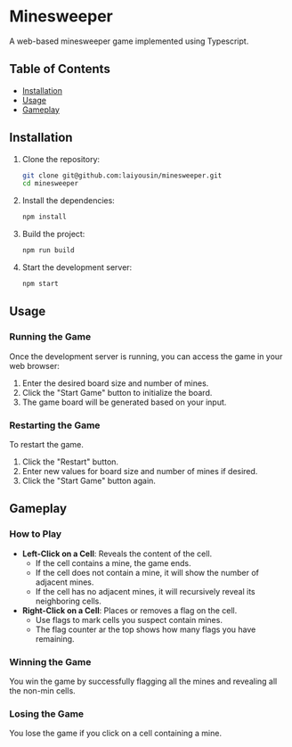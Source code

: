 # Minesweeper
A web-based minesweeper game implemented using Typescript.

## Table of Contents
- [Installation](#installation)
- [Usage](#usage)
- [Gameplay](#gameplay)

## Installation

1. Clone the repository:
   ```sh
   git clone git@github.com:laiyousin/minesweeper.git
   cd minesweeper
   ```

2. Install the dependencies:
    ```sh
    npm install
    ```

3. Build the project:
   ```sh
   npm run build
   ```

4. Start the development server:
   ```sh
   npm start
   ```

## Usage

### Running the Game
Once the development server is running, you can access the game in your web browser:
1. Enter the desired board size and number of mines.
2. Click the "Start Game" button to initialize the board.
3. The game board will be generated based on your input.

### Restarting the Game
To restart the game.
1. Click the "Restart" button.
2. Enter new values for board size and number of mines if desired.
3. Click the "Start Game" button again.

## Gameplay
### How to Play
- **Left-Click on a Cell**: Reveals the content of the cell.
  - If the cell contains a mine, the game ends.
  - If the cell does not contain a mine, it will show the number of adjacent mines.
  - If the cell has no adjacent mines, it will recursively reveal its neighboring cells.
- **Right-Click on a Cell**: Places or removes a flag on the cell.
  - Use flags to mark cells you suspect contain mines.
  - The flag counter ar the top shows how many flags you have remaining.

### Winning the Game
You win the game by successfully flagging all the mines and revealing all the non-min cells.

### Losing the Game
You lose the game if you click on a cell containing a mine.


